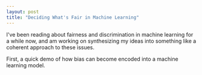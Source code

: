 ```yaml
---
layout: post
title: "Deciding What's Fair in Machine Learning"
---
```


I've been reading about fairness and discrimination in machine learning for a while now,
and am working on synthesizing my ideas into something like a coherent approach to these
issues.

First, a quick demo of how bias can become encoded into a machine learning model.

